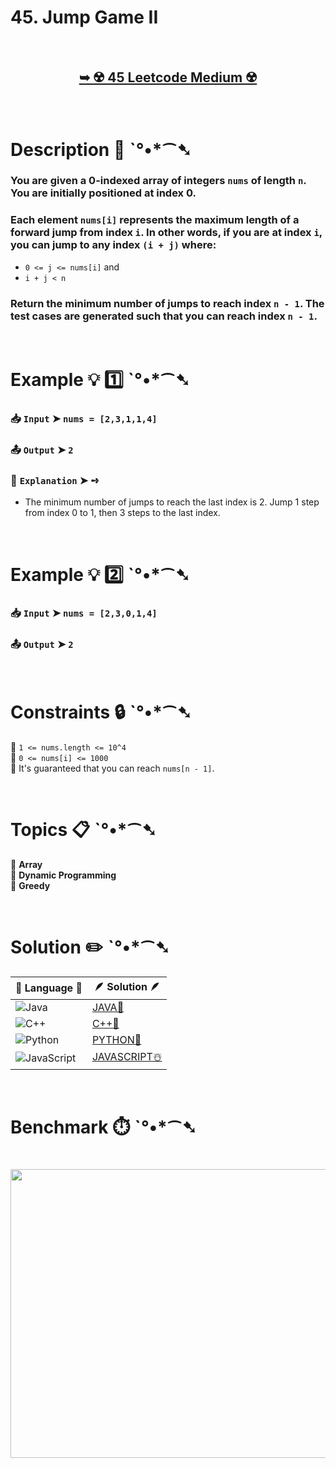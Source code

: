 # 45. Jump Game II

</br>

<h2 align="center"> 

<a href="https://leetcode.com/problems/jump-game-ii/description/"><strong>➥ ☢️ 45 Leetcode Medium ☢️ </strong></a>
</h2>

</br>

# Description 📜 ˋ°•*⁀➷

### You are given a 0-indexed array of integers `nums` of length `n`. You are initially positioned at index 0.

### Each element `nums[i]` represents the maximum length of a forward jump from index `i`. In other words, if you are at index `i`, you can jump to any index `(i + j)` where:

- `0 <= j <= nums[i]` and
- `i + j < n`

### Return the minimum number of jumps to reach index `n - 1`. The test cases are generated such that you can reach index `n - 1`.

</br>

# Example 💡 1️⃣ ˋ°•*⁀➷

  ### 📥 `Input`  ➤ `nums = [2,3,1,1,4]`

  ### 📤 `Output`  ➤ `2`

  ### 🔦 `Explanation`  ➤ ➺

  - The minimum number of jumps to reach the last index is 2. Jump 1 step from index 0 to 1, then 3 steps to the last index.

</br>

# Example 💡 2️⃣ ˋ°•*⁀➷

  ### 📥 `Input`  ➤ `nums = [2,3,0,1,4]`

  ### 📤 `Output`  ➤ `2`

</br>

# Constraints 🔒 ˋ°•*⁀➷

🔹 `1 <= nums.length <= 10^4` </br>
🔹 `0 <= nums[i] <= 1000` </br>
🔹 It's guaranteed that you can reach `nums[n - 1]`. </br>

</br>

# Topics 📋 ˋ°•*⁀➷

🔸 **Array** </br>
🔸 **Dynamic Programming** </br>
🔸 **Greedy** </br>

</br>

# Solution ✏️ ˋ°•*⁀➷

| 📒 Language 📒  | 🪶 Solution 🪶 |
| ------------- | ------------- |
|  ![Java](https://img.shields.io/badge/java-%23ED8B00.svg?style=for-the-badge&logo=openjdk&logoColor=white)  | [JAVA🍁]() |
|  ![C++](https://img.shields.io/badge/c++-%2300599C.svg?style=for-the-badge&logo=c%2B%2B&logoColor=white)  | [C++🎲]()  |
|  ![Python](https://img.shields.io/badge/python-3670A0?style=for-the-badge&logo=python&logoColor=ffdd54)    | [PYTHON🍰]() |
| ![JavaScript](https://img.shields.io/badge/javascript-%23323330.svg?style=for-the-badge&logo=javascript&logoColor=%23F7DF1E)   | [JAVASCRIPT☃️]() |

</br>

# Benchmark ⏱️ ˋ°•*⁀➷

<h1  align="center" >

<img src ="https://github.com/user-attachments/assets/" width = "700px" height="462px" />

</h1>
